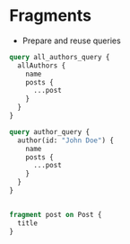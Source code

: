 # Fragments

* Prepare and reuse queries

```graphql
query all_authors_query {
  allAuthors {
    name
    posts {
      ...post
    }
  }
}

query author_query {
  author(id: "John Doe") {
    name
    posts {
      ...post
    }
  }
}


fragment post on Post {
  title
}
```